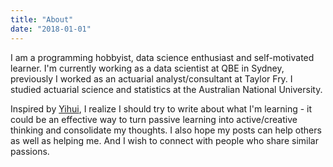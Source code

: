 ```yaml
---
title: "About"
date: "2018-01-01"
---
```


I am a programming hobbyist, data science enthusiast and self-motivated learner. I'm currently working as a data scientist at QBE in Sydney, previously I worked as an actuarial analyst/consultant at Taylor Fry. I studied actuarial science and statistics at the Australian National University.

Inspired by [Yihui](https://yihui.name), I realize I should try to write about what I'm learning - it could be an effective way to turn passive learning into active/creative thinking and consolidate my thoughts. I also hope my posts can help others as well as helping me. And I wish to connect with people who share similar passions.
